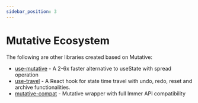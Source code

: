 ```yaml
---
sidebar_position: 3
---
```


# Mutative Ecosystem

The following are other libraries created based on Mutative:

- [use-mutative](https://github.com/unadlib/use-mutative) - A 2-6x faster alternative to useState with spread operation
- [use-travel](https://github.com/unadlib/use-travel) - A React hook for state time travel with undo, redo, reset and archive functionalities.
- [mutative-compat](https://github.com/exuanbo/mutative-compat) - Mutative wrapper with full Immer API compatibility


